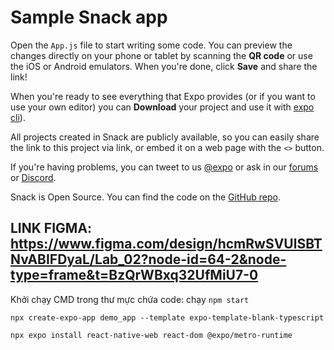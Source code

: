 # Sample Snack app

Open the `App.js` file to start writing some code. You can preview the changes directly on your phone or tablet by scanning the **QR code** or use the iOS or Android emulators. When you're done, click **Save** and share the link!

When you're ready to see everything that Expo provides (or if you want to use your own editor) you can **Download** your project and use it with [expo cli](https://docs.expo.dev/get-started/installation/#expo-cli)).

All projects created in Snack are publicly available, so you can easily share the link to this project via link, or embed it on a web page with the `<>` button.

If you're having problems, you can tweet to us [@expo](https://twitter.com/expo) or ask in our [forums](https://forums.expo.dev/c/expo-dev-tools/61) or [Discord](https://chat.expo.dev/).

Snack is Open Source. You can find the code on the [GitHub repo](https://github.com/expo/snack).

## LINK FIGMA: https://www.figma.com/design/hcmRwSVUlSBTNvABIFDyaL/Lab_02?node-id=64-2&node-type=frame&t=BzQrWBxq32UfMiU7-0

Khởi chạy CMD trong thư mực chứa code: chạy   `npm start`


`npx create-expo-app demo_app --template expo-template-blank-typescript`

`npx expo install react-native-web react-dom @expo/metro-runtime`


